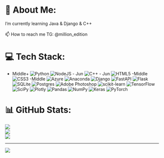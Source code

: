# 💫 About Me:
I’m currently learning Java & Django & C++<br><br>📫 How to reach me TG: @million_edition


# 💻 Tech Stack:
- Middle+ ![Python](https://img.shields.io/badge/python-3670A0?style=for-the-badge&logo=python&logoColor=ffdd54) 
![NodeJS](https://img.shields.io/badge/node.js-6DA55F?style=for-the-badge&logo=node.js&logoColor=white) - Jun
![C++](https://img.shields.io/badge/c++-%2300599C.svg?style=for-the-badge&logo=c%2B%2B&logoColor=white) - Jun
![HTML5](https://img.shields.io/badge/html5-%23E34F26.svg?style=for-the-badge&logo=html5&logoColor=white) -Middle
![CSS3](https://img.shields.io/badge/css3-%231572B6.svg?style=for-the-badge&logo=css3&logoColor=white) -Middle
![Azure](https://img.shields.io/badge/azure-%230072C6.svg?style=for-the-badge&logo=azure-devops&logoColor=white) 
![Anaconda](https://img.shields.io/badge/Anaconda-%2344A833.svg?style=for-the-badge&logo=anaconda&logoColor=white) 
![Django](https://img.shields.io/badge/django-%23092E20.svg?style=for-the-badge&logo=django&logoColor=white) 
![FastAPI](https://img.shields.io/badge/FastAPI-005571?style=for-the-badge&logo=fastapi) 
![Flask](https://img.shields.io/badge/flask-%23000.svg?style=for-the-badge&logo=flask&logoColor=white) 
![SQLite](https://img.shields.io/badge/sqlite-%2307405e.svg?style=for-the-badge&logo=sqlite&logoColor=white) 
![Postgres](https://img.shields.io/badge/postgres-%23316192.svg?style=for-the-badge&logo=postgresql&logoColor=white) 
![Adobe Photoshop](https://img.shields.io/badge/adobephotoshop-%2331A8FF.svg?style=for-the-badge&logo=adobephotoshop&logoColor=white) 
![scikit-learn](https://img.shields.io/badge/scikit--learn-%23F7931E.svg?style=for-the-badge&logo=scikit-learn&logoColor=white) 
![TensorFlow](https://img.shields.io/badge/TensorFlow-%23FF6F00.svg?style=for-the-badge&logo=TensorFlow&logoColor=white) 
![SciPy](https://img.shields.io/badge/SciPy-%230C55A5.svg?style=for-the-badge&logo=scipy&logoColor=%white) 
![Plotly](https://img.shields.io/badge/Plotly-%233F4F75.svg?style=for-the-badge&logo=plotly&logoColor=white) 
![Pandas](https://img.shields.io/badge/pandas-%23150458.svg?style=for-the-badge&logo=pandas&logoColor=white) 
![NumPy](https://img.shields.io/badge/numpy-%23013243.svg?style=for-the-badge&logo=numpy&logoColor=white) 
![Keras](https://img.shields.io/badge/Keras-%23D00000.svg?style=for-the-badge&logo=Keras&logoColor=white) 
![PyTorch](https://img.shields.io/badge/PyTorch-%23EE4C2C.svg?style=for-the-badge&logo=PyTorch&logoColor=white)
# 📊 GitHub Stats:
![](https://github-readme-stats-malk.vercel.app/api?username=arkptz1&theme=dark&hide_border=false&include_all_commits=true&count_private=true)<br/>
![](https://github-readme-streak-stats.herokuapp.com/?user=arkptz1&theme=dark&hide_border=false)<br/>
![](https://github-readme-stats-malk.vercel.app/api/top-langs/?username=arkptz1&theme=dark&hide_border=false&include_all_commits=true&count_private=true&layout=compact)

---
[![](https://visitcount.itsvg.in/api?id=arkptz1&icon=0&color=0)](https://visitcount.itsvg.in)

<!-- Proudly created with GPRM ( https://gprm.itsvg.in ) -->
